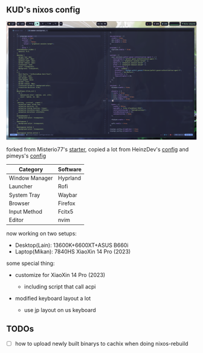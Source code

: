 ## KUD's nixos config

![waybar-with-nvim](./waybar-with-nvim.png)

forked from Misterio77's [starter](https://github.com/Misterio77/nix-starter-configs), copied a lot from HeinzDev's [config](https://github.com/HeinzDev/Hyprland-dotfiles) and pimeys's [config](https://github.com/pimeys/nixos)

| Category      | Software  |
| -------------- | --------- |
| Window Manager | Hyprland  |
| Launcher       | Rofi      |
| System Tray    | Waybar    |
| Browser        | Firefox   |
| Input Method   | Fcitx5    |
| Editor         | nvim      |

now working on two setups:
- Desktop(Lain): 13600K+6600XT+ASUS B660i
- Laptop(Mikan): 7840HS XiaoXin 14 Pro (2023)

some special thing:
- customize for XiaoXin 14 Pro (2023)
  - including script that call acpi

- modified keyboard layout a lot
  - use jp layout on us keyboard

## TODOs
- [ ] how to upload newly built binarys to cachix when doing nixos-rebuild
